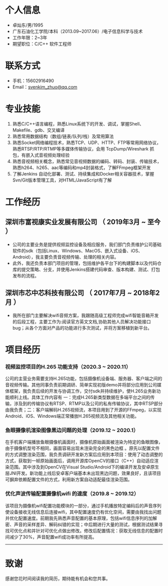 
# 个人信息

 - 卓灿东/男/1995
 - 广东石油化工学院/本科（2013.09~2017.06）/电子信息科学与技术 
 - 工作年限：2~3年
 - 期望职位：C/C++ 软件工程师


# 联系方式

- 手机：15602916490
- Email：svenkim_zhuo@qq.com 

# 专业技能

1. 熟悉C/C++语言编程，熟悉Linux系统下的开发、调试，掌握Shell、Makefile、gdb、交叉编译
2. 熟悉常用数据结构（数组/链表/队列/栈）及常用算法
3. 熟悉Socket网络编程技术，熟悉TCP、UDP、HTTP、FTP等常用网络协议，熟悉RTSP/RTP/RTMP等多媒体传输协议，会用 TcpDump/Wireshark 抓包，有嵌入式音视频处理经验
4. 熟悉音视频相关概念，熟悉常见音视频数据的编码、转码、封装、传输技术，熟悉h264、h265、aac等编码和mp4封装格式，了解FFmpeg框架开发
5. 了解Jenkins 自动化部署、测试、持续集成和Docker相关容器技术，掌握Svn/Git版本管理工具，对HTML/JavaScript有了解


# 工作经历

## 深圳市富视康实业发展有限公司 （ 2019年3月 ~ 至今 ）

- 公司的主要业务是提供视频监控设备及相应服务，我们部门负责维护公司基础软件的sdk（包括Linux、Windows、MacOS、嵌入式设备、iOS、Android），我主要负责音视频传输、处理的相关内容。
- 此外，我还负责本部门项目的管理，包括维护各平台下的构建脚本以及代码仓库的提交策略、分支，并使用Jenkins搭建代码审查、版本构建、测试、打包发布的流程。

## 深圳市芯中芯科技有限公司 （ 2017年7月 ~ 2018年2月 ）

- 我所在部门主要解决wifi音频方案，我跟随高级工程师完成wifi智能音箱开发的后段工程，主要工作为:阅读官方英文文档,协助其他人员解决功能接口bug；从各个方面对产品的功能进行多次测试，并将方案移植到新平台。

# 项目经历

### 视频监控项目的H.265 功能支持（2020.3 ~ 2020.11）
公司的主营业务需要支持H.265功能，包括摄像机设备端、服务器、客户端之间的音视频传输。其他同事负责前期调研、简单实现初版demo并将部分应用到公司媒体框架，我负责后续的开发与协调工作，交付sdk并持续维护，使H.265业务新功能顺利上线。具体工作内容有 一：完成H.265新类型数据在多端平台之间的传输，涉及到的传输协议有RTSP、RTMP以及公司的私有传输协议，其中RTSP部分由我负责；二：客户端解码H.265视频流，本项目用到了开源的FFmpeg，以实现Android、iOS、Windows端正常播放H.265视频流及其他相关功能。

### 鱼眼摄像机渲染图像黑边问题的处理（2019.12 ~ 2020.1）
在手机客户端播放鱼眼摄像机画面时，摄像机原始画面被渲染为特定的鱼眼图像，由于摄像机型号不相同，画面容易出现未渲染完全的黑色边框 。原先以配置文件的方式调整渲染范围，我负责调研开发新方案后应用到本项目：使用了动态调整的方式，获取到一帧原始画面后，调用开源库OpenCV的接口（C++）自动适应渲染范围。其中涉及到OpenCV在Visual Studio/Android下的编译开发及安卓原生层JNI开发。新功能上线后安卓客户端基本未出现黑边问题，效果良好，且该项目可摒弃依赖配置文件的方式，利用新方案自动适配最佳渲染范围。

### 优化声波传输配置摄像机wifi 的速度（2019.8 ~ 2019.12）
该项目为摄像机wifi配置功能模块的一部分，通过手机播放特定编码后的声音序列使设备接收无线信息后连接wifi，其中配置速度仍有优化空间，需要由我找出问题并优化配置速度。前期我先熟悉声音配置的基本原理，包括wifi信息序列的加解密、声音的采样差异、解码纠错的实现；中后期进行大量的测试，根据测试结果寻找可优化点和并针对可优化点做出修改。修改后配置情况：获取无线信息的配置时间减少了30%，声音配置wifi成功率有所提高。

---
# 致谢
感谢您花时间阅读我的简历，期待能有机会和您共事。
      

